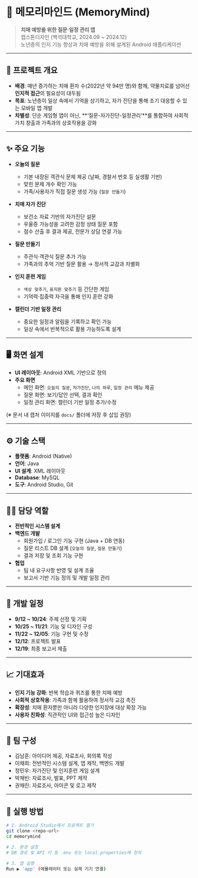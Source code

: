 # 🧩 메모리마인드 (MemoryMind)

> **치매 예방을 위한 질문·일정 관리 앱**  
> 캡스톤디자인 (백석대학교, 2024.09 ~ 2024.12)  
> 노년층의 인지 기능 향상과 치매 예방을 위해 설계된 Android 애플리케이션

---

## 📌 프로젝트 개요
- **배경**: 매년 증가하는 치매 환자 수(2022년 약 94만 명)와 함께, 약물치료를 넘어선 **인지적 접근**의 필요성이 대두됨  
- **목표**: 노년층이 일상 속에서 기억을 상기하고, 자가 진단을 통해 조기 대응할 수 있는 모바일 앱 개발  
- **차별성**: 단순 게임형 앱이 아닌, **‘질문-자가진단-일정관리’**를 통합하여 사회적 가치 창출과 가족과의 상호작용을 강화  

---

## ✨ 주요 기능
- **오늘의 질문**
  - 기본 내장된 객관식 문제 제공 (날짜, 경찰서 번호 등 실생활 기반)
  - 맞힌 문제 개수 확인 가능
  - 가족/사용자가 직접 질문 생성 가능 (`질문 만들기`)

- **치매 자가 진단**
  - 보건소 자료 기반의 자가진단 설문
  - 우울증 가능성을 고려한 감정 상태 질문 포함
  - 점수 산출 후 결과 제공, 전문가 상담 연결 가능

- **질문 만들기**
  - 주관식·객관식 질문 추가 가능
  - 가족과의 추억 기반 질문 활용 → 정서적 교감과 차별화

- **인지 훈련 게임**
  - `색상 맞추기`, `표지판 맞추기` 등 간단한 게임
  - 기억력·집중력 자극을 통해 인지 훈련 강화

- **캘린더 기반 일정 관리**
  - 중요한 일정과 알림을 기록하고 확인 가능
  - 일상 속에서 반복적으로 활용 가능하도록 설계

---

## 🖥️ 화면 설계
- **UI 레이아웃**: Android XML 기반으로 정의  
- **주요 화면**
  - 메인 화면: `오늘의 질문`, `자가진단`, `나의 하루`, `일정 관리` 메뉴 제공  
  - 질문 화면: 보기/답안 선택, 결과 확인  
  - 일정 관리 화면: 캘린더 기반 일정 추가/수정  

(※ 문서 내 캡처 이미지를 `docs/` 폴더에 저장 후 삽입 권장)

---

## ⚙️ 기술 스택
- **플랫폼**: Android (Native)  
- **언어**: Java  
- **UI 설계**: XML 레이아웃  
- **Database**: MySQL
- **도구**: Android Studio, Git  

---

## 👨‍💻 담당 역할
- **전반적인 시스템 설계**  
- **백엔드 개발**
  - 회원가입 / 로그인 기능 구현 (Java + DB 연동)  
  - 질문 리스트 DB 설계 (`오늘의 질문`, `질문 만들기`)  
  - 결과 저장 및 조회 기능 구현
- **협업**
  - 팀 내 요구사항 반영 및 설계 조율  
  - 보고서 기반 기능 정의 및 개발 일정 관리

---

## 📅 개발 일정
- **9/12 ~ 10/24**: 주제 선정 및 기획  
- **10/25 ~ 11/21**: 기능 및 디자인 구성  
- **11/22 ~ 12/05**: 기능 구현 및 수정  
- **12/12**: 프로젝트 발표  
- **12/19**: 최종 보고서 제출  

---

## 📈 기대효과
- **인지 기능 강화**: 반복 학습과 퀴즈를 통한 치매 예방  
- **사회적 상호작용**: 가족과 함께 활용하여 정서적 교감 촉진  
- **확장성**: 치매 환자뿐만 아니라 다양한 인지장애 대상 확장 가능  
- **사용자 친화성**: 직관적인 UI와 접근성 높은 디자인  

---

## 🙋 팀 구성
- 김남훈: 아이디어 제공, 자료조사, 회의록 작성  
- 이채희: 전반적인 시스템 설계, 앱 제작, 백엔드 개발  
- 정민우: 자가진단 및 인지훈련 게임 설계  
- 박채빈: 자료조사, 발표, PPT 제작  
- 권채린: 자료조사, 아이콘 및 로고 제작  

---

## 🚀 실행 방법
```bash
# 1. Android Studio에서 프로젝트 열기
git clone <repo-url>
cd memorymind

# 2. 환경 설정
# DB 경로 및 API 키 등 .env 또는 local.properties에 정의

# 3. 앱 실행
Run ▶ 'app' (에뮬레이터 또는 실제 기기 연결)
